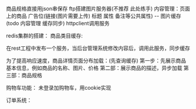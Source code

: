 商品规格直接用json串保存
ftp搭建图片服务器(不推荐  此处练手)
内容管理：页面上的商品 广告位(链接(图片需要上传) 标题 属性 备注等公共属性)
-- 图片缓存(todo 内容管理 缓存同步)
httpclient调用服务

redis集群的搭建：
商品类目缓存:

在rest工程中发布一个服务，当后台管理系统修改内容后，调用此服务，同步缓存

为了提高响应速度，商品详情页面分布加载：(先查询缓存)
第一步：先展示商品基本信息，例如商品的名称、图片、价格
第二部：展示商品的描述，异步加载
第三部：商品规格


购物车功能：
未登录加购物车，用cookie实现

订单系统：


